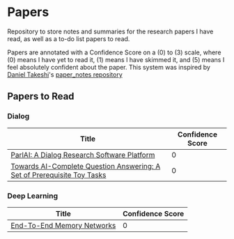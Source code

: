 # Papers

Repository to store notes and summaries for the research papers I have read, as well as a to-do list papers to read.

Papers are annotated with a Confidence Score on a (0) to (3) scale, where (0) means I have yet to read it, (1) means I have skimmed it, and (5) means I feel absolutely confident about the paper. This system was inspired by [Daniel Takeshi](https://github.com/DanielTakeshi)'s [paper_notes repository](https://github.com/DanielTakeshi/Paper_Notes)

## Papers to Read

### Dialog

| Title                                                                                                       | Confidence Score |
| ----------------------------------------------------------------------------------------------------------- | ---------------- |
| [ParlAI: A Dialog Research Software Platform](https://arxiv.org/pdf/1705.06476.pdf)                         | 0                |
| [Towards AI-Complete Question Answering: A Set of Prerequisite Toy Tasks](https://arxiv.org/abs/1502.05698) | 0                |

### Deep Learning

| Title                                                          | Confidence Score |
| -------------------------------------------------------------- | ---------------- |
| [End-To-End Memory Networks](https://arxiv.org/abs/1503.08895) | 0                |
